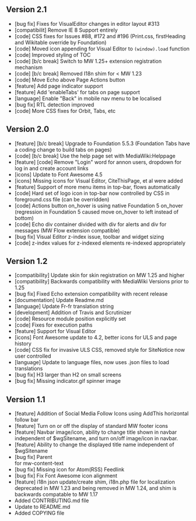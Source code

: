 ## Version 2.1

* [bug fix] Fixes for VisualEditor changes in editor layout #313
* [compatibilit] Remove IE 8 Support entirely
* [code] CSS fixes for Issues #88, #172 and #196 (Print.css, firstHeading and Wikitable override by Foundation)
* [code] Moved icon appending for Visual Editor to `(window).load` function
* [code] Improved styling of TOC
* [code] [b/c break] Switch to MW 1.25+ extension registration mechanism
* [code] [b/c break] Removed I18n shim for < MW 1.23
* [code] Move Echo above Page Actions button
* [feature] Add page indicator support
* [feature] Add 'enableTabs' for tabs on page support
* [language] Enable "Back" in mobile nav menu to be localised
* [bug fix] RTL detection improved
* [code] More CSS fixes for Orbit, Tabs, etc

## Version 2.0

* [feature] [b/c break] Upgrade to Foundation 5.5.3 (Foundation Tabs have a coding change to build tabs on pages)
* [code] [b/c break] Use the help page set with MediaWiki:Helppage
* [feature] [code] Remove "Login" word for annon users, dropdown for log in and create account links
* [icons] Update to Font Awesome 4.5
* [icons] Missing icons for Visual Editor, CiteThisPage, et al were added
* [feature] Support of more menu items in top-bar, flows automatically
* [code] Hard set of logo icon in top-bar now controlled by CSS in foreground.css file (can be overridden)
* [code] Actions button on_hover is using native Foundation 5 on_hover (regression in Foundation 5 caused move on_hover to left instead of bottom) 
* [code] Echo div container divided with div for alerts and div for messages (MW Flow extension compatible)
* [bug fix] Visual Editor z-index issue, toolbar and widget sizing
* [code] z-index values for z-indexed elements re-indexed appropriately

## Version 1.2

* [compatibility] Update skin for skin registration on MW 1.25 and higher
* [compatibility] Backwards compatibility with MediaWiki Versions prior to 1.25
* [bug fix] Fixed Echo extension compatibility with recent release
* [documentation] Update Readme.md
* [language] Update Fr-fr translation string
* [development] Addition of Travis and Scrutinizer
* [code] Resource module position explicitly set
* [code] Fixes for execution paths
* [feature] Support for Visual Editor
* [icons] Font Awesome update to 4.2, better icons for ULS and page history
* [code] CSS fix for invasive ULS CSS, removed style for SiteNotice now user controlled
* [language] Update to language files, now uses .json files to load translations
* [bug fix] H3 larger than H2 on small screens
* [bug fix] Missing indicator.gif spinner image

## Version 1.1

* [feature] Addition of Social Media Follow Icons using AddThis horizontal follow bar
* [feature] Turn on or off the display of standard MW footer icons
* [feature] Navbar image/icon, ability to change title shown in navbar independent of $wgSitename, and turn on/off image/icon in navbar.
* [feature] Ability to change the displayed title name independent of $wgSitename 
* [bug fix] Parent <div> for mw-content-text <div>
* [bug fix] Missing icon for Atom(RSS) Feedlink
* [bug fix] Fix Font Awesome icon alignment
* [feature] i18n json update/create shim, i18n.php file for localization deprecated in MW 1.23 and being removed in MW 1.24, and shim is backwards compatable to MW 1.17
* Added CONTRIBUTING.md file
* Update to README.md
* Added COPYING file
